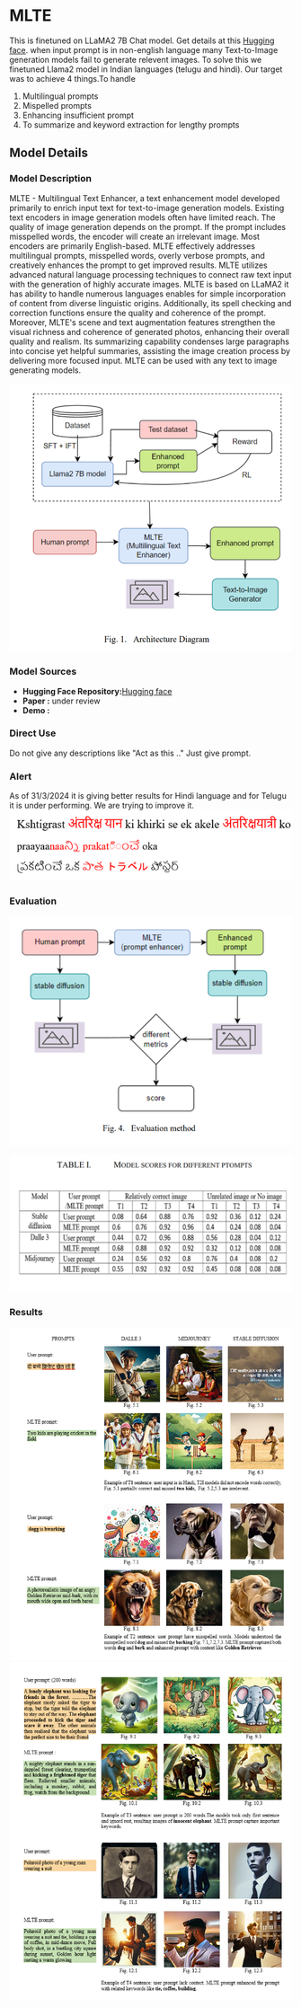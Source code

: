# MLTE


This is finetuned on LLaMA2 7B Chat model. Get details at this [Hugging face](https://huggingface.co/sainv/MLTE_llam2_multilingual_T2I_prompt_gen).
when input prompt is in non-english language many Text-to-Image generation models fail to generate relevent images.
To solve this we finetuned Llama2 model in Indian languages (telugu and hindi).
Our target was to achieve 4 things.To handle
1. Multilingual prompts
2. Mispelled prompts
3. Enhancing insufficient prompt
4. To summarize and keyword extraction for lengthy prompts


## Model Details

### Model Description

MLTE - Multilingual Text Enhancer, a text enhancement model developed primarily to enrich input text for
text-to-image generation models. Existing text encoders in image generation models often have limited reach.
The quality of image generation depends on the prompt. If the prompt includes misspelled words, the encoder
will create an irrelevant image. Most encoders are primarily English-based. MLTE effectively addresses 
multilingual prompts, misspelled words, overly verbose prompts, and creatively enhances the prompt to get 
improved results. MLTE utilizes advanced natural language processing techniques to connect raw text input 
with the generation of highly accurate images. MLTE is based on LLaMA2 it has ability to handle numerous 
languages enables for simple incorporation of content from diverse linguistic origins. Additionally, its 
spell checking and correction functions ensure the quality and coherence of the prompt. Moreover, MLTE's 
scene and text augmentation features strengthen the visual richness and coherence of generated photos, 
enhancing their overall quality and realism. Its summarizing capability condenses large paragraphs into 
concise yet helpful summaries, assisting the image creation process by delivering more focused input. 
MLTE can be used with any text to image generating models.


![Architecture](https://github.com/sai1027/MLTE/blob/main/img/Architecture.png?raw=true)





### Model Sources

<!-- Provide the basic links for the model. -->

- **Hugging Face Repository:**[Hugging face](https://huggingface.co/sainv/MLTE_llam2_multilingual_T2I_prompt_gen)
- **Paper :** under review
- **Demo :**    


### Direct Use

Do not give any descriptions like "Act as this .."
Just give prompt.

### Alert

As of 31/3/2024 it is giving better results for Hindi language and for Telugu it is under performing. 
We are trying to improve it.
![Wrong translation](https://github.com/sai1027/MLTE/blob/main/img/Sample%20Error%20.png?raw=true)

<!--

## How to Get Started with the Model

Use the code below to get started with the model.

[More Information Needed]

## Training Details

### Training Data

<!-- This should link to a Dataset Card, perhaps with a short stub of information on what the training data is all about as well as documentation related to data pre-processing or additional filtering. -->



### Evaluation

![Evaluation](https://github.com/sai1027/MLTE/blob/main/img/Evaluation%20method%20.png?raw=true)


![Performance](https://github.com/sai1027/MLTE/blob/main/img/Performance%20Table.png?raw=true)


### Results

![output 1 ](https://github.com/sai1027/MLTE/blob/main/img/Output%20sample%201.png?raw=true)
![output 2 ](https://github.com/sai1027/MLTE/blob/main/img/Output%20sample%202.png?raw=true)
